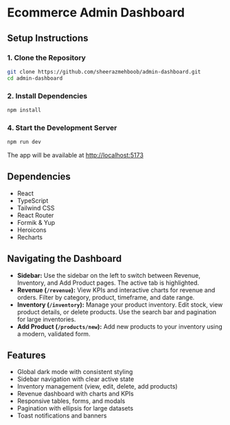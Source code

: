 # Ecommerce Admin Dashboard

## Setup Instructions

### 1. Clone the Repository
```bash
git clone https://github.com/sheerazmehboob/admin-dashboard.git
cd admin-dashboard
```

### 2. Install Dependencies
```bash
npm install
```

### 4. Start the Development Server
```bash
npm run dev
```

The app will be available at [http://localhost:5173](http://localhost:5173)

## Dependencies
- React
- TypeScript
- Tailwind CSS
- React Router
- Formik & Yup
- Heroicons
- Recharts

## Navigating the Dashboard
- **Sidebar:** Use the sidebar on the left to switch between Revenue, Inventory, and Add Product pages. The active tab is highlighted.
- **Revenue (`/revenue`):** View KPIs and interactive charts for revenue and orders. Filter by category, product, timeframe, and date range.
- **Inventory (`/inventory`):** Manage your product inventory. Edit stock, view product details, or delete products. Use the search bar and pagination for large inventories.
- **Add Product (`/products/new`):** Add new products to your inventory using a modern, validated form.

## Features
- Global dark mode with consistent styling
- Sidebar navigation with clear active state
- Inventory management (view, edit, delete, add products)
- Revenue dashboard with charts and KPIs
- Responsive tables, forms, and modals
- Pagination with ellipsis for large datasets
- Toast notifications and banners
